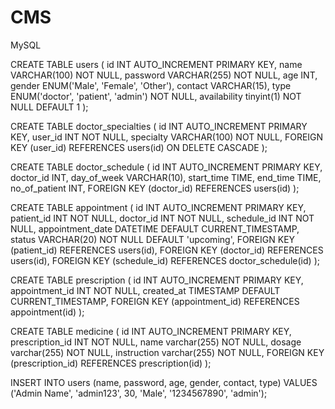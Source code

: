 # CMS

MySQL

CREATE TABLE users (
    id INT AUTO_INCREMENT PRIMARY KEY,
    name VARCHAR(100) NOT NULL,
    password VARCHAR(255) NOT NULL,
    age INT,
    gender ENUM('Male', 'Female', 'Other'),
    contact VARCHAR(15),
    type ENUM('doctor', 'patient', 'admin') NOT NULL,
    availability tinyint(1) NOT NULL DEFAULT 1
);

CREATE TABLE doctor_specialties (
    id INT AUTO_INCREMENT PRIMARY KEY,
    user_id INT NOT NULL,
    specialty VARCHAR(100) NOT NULL,
    FOREIGN KEY (user_id) REFERENCES users(id) ON DELETE CASCADE
);

CREATE TABLE doctor_schedule (
    id INT AUTO_INCREMENT PRIMARY KEY,
    doctor_id INT,
    day_of_week VARCHAR(10),
    start_time TIME,
    end_time TIME,
    no_of_patient INT,
    FOREIGN KEY (doctor_id) REFERENCES users(id)
);

CREATE TABLE appointment (
    id INT AUTO_INCREMENT PRIMARY KEY, 
    patient_id INT NOT NULL, 
    doctor_id INT NOT NULL, 
    schedule_id INT NOT NULL, 
    appointment_date DATETIME DEFAULT CURRENT_TIMESTAMP, 
    status VARCHAR(20) NOT NULL DEFAULT 'upcoming', 
    FOREIGN KEY (patient_id) REFERENCES users(id), 
    FOREIGN KEY (doctor_id) REFERENCES users(id), 
    FOREIGN KEY (schedule_id) REFERENCES doctor_schedule(id) 
);

CREATE TABLE prescription (
    id INT AUTO_INCREMENT PRIMARY KEY,
    appointment_id INT NOT NULL,
    created_at TIMESTAMP DEFAULT CURRENT_TIMESTAMP,
    FOREIGN KEY (appointment_id) REFERENCES appointment(id)
);

CREATE TABLE medicine (
    id INT AUTO_INCREMENT PRIMARY KEY,
    prescription_id INT NOT NULL,
    name varchar(255) NOT NULL,
    dosage varchar(255) NOT NULL,
    instruction varchar(255) NOT NULL,
    FOREIGN KEY (prescription_id) REFERENCES prescription(id)
);

INSERT INTO users (name, password, age, gender, contact, type)
VALUES ('Admin Name', 'admin123', 30, 'Male', '1234567890', 'admin');
